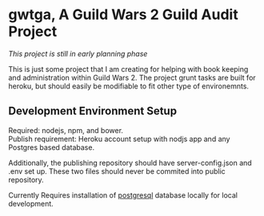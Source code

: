 # gwtga, A Guild Wars 2 Guild Audit Project

*This project is still in early planning phase*

This is just some project that I am creating for helping with book keeping and administration within Guild Wars 2.  The
project grunt tasks are built for heroku, but should easily be modifiable to fit other type of environemnts.

## Development Environment Setup

Required: nodejs, npm, and bower.  
Publish requirement:  Heroku account setup with nodjs app and any Postgres based database.

Additionally,  the publishing repository should have server-config.json and .env set up.  These two files should never
be commited  into public repository.

Currently Requires installation of [postgresql](https://www.postgresql.org/) database locally for local development.


  

